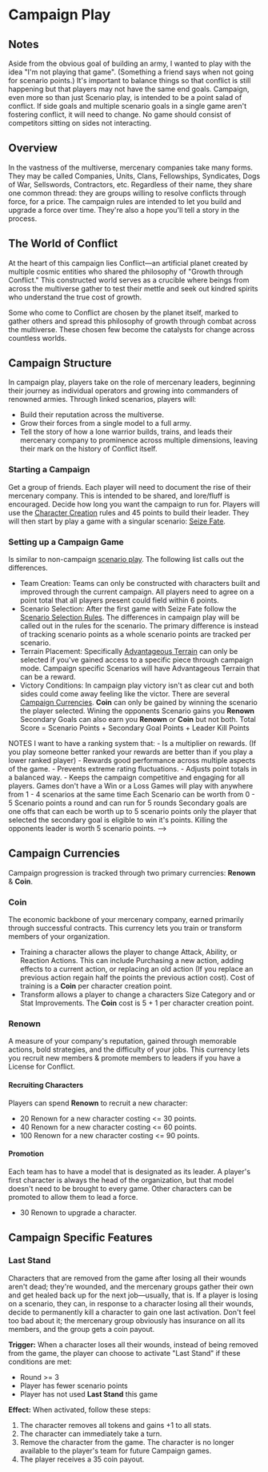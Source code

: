 # Campaign Play

## Notes
Aside from the obvious goal of building an army, I wanted to play with the idea "I'm not playing that game". (Something a friend says when not going for scenario points.) It's important to balance things so that conflict is still happening but that players may not have the same end goals. Campaign, even more so than just Scenario play, is intended to be a point salad of conflict. If side goals and multiple scenario goals in a single game aren't fostering conflict, it will need to change. No game should consist of competitors sitting on sides not interacting.

## Overview
In the vastness of the multiverse, mercenary companies take many forms. They may be called Companies, Units, Clans, Fellowships, Syndicates, Dogs of War, Sellswords, Contractors, etc. Regardless of their name, they share one common thread: they are groups willing to resolve conflicts through force, for a price. The campaign rules are intended to let you build and upgrade a force over time. They're also a hope you'll tell a story in the process.

## The World of Conflict
At the heart of this campaign lies Conflict—an artificial planet created by multiple cosmic entities who shared the philosophy of "Growth through Conflict." This constructed world serves as a crucible where beings from across the multiverse gather to test their mettle and seek out kindred spirits who understand the true cost of growth.

Some who come to Conflict are chosen by the planet itself, marked to gather others and spread this philosophy of growth through combat across the multiverse. These chosen few become the catalysts for change across countless worlds.

## Campaign Structure
In campaign play, players take on the role of mercenary leaders, beginning their journey as individual operators and growing into commanders of renowned armies. Through linked scenarios, players will:

- Build their reputation across the multiverse.
- Grow their forces from a single model to a full army.
- Tell the story of how a lone warrior builds, trains, and leads their mercenary company to prominence across multiple dimensions, leaving their mark on the history of Conflict itself.

### Starting a Campaign

Get a group of friends. Each player will need to document the rise of their mercenary company. This is intended to be shared, and lore/fluff is encouraged. Decide how long you want the campaign to run for. Players will use the [Character Creation](characterCreation.md) rules and 45 points to build their leader. They will then start by play a game with a singular scenario: [Seize Fate](#starting-scenario-seize-fate).

### Setting up a Campaign Game
  Is similar to non-campaign [scenario play](scenarios.md). The following list calls out the differences.

- Team Creation:
  Teams can only be constructed with characters built and improved through the current campaign. All players need to agree on a point total that all players present could field within 6 points. 
- Scenario Selection:
  After the first game with Seize Fate follow the [Scenario Selection Rules](scenarios.md#3-scenario-selection). The differences in campaign play will be called out in the rules for the scenario. The primary difference is instead of tracking scenario points as a whole scenario points are tracked per scenario.
- Terrain Placement:
  Specifically [Advantageous Terrain](scenarios.md#advantageous-terrain) can only be selected if you've gained access to a specific piece through campaign mode. Campaign specific Scenarios will have Advantageous Terrain that can be a reward.
- Victory Conditions:
  In campaign play victory isn't as clear cut and both sides could come away feeling like the victor. There are several [Campaign Currencies](#campaign-currencies). **Coin** can only be gained by winning the scenario the player selected. Wining the opponents Scenario gains you **Renown** Secondary Goals can also earn you **Renown** or **Coin** but not both.
  Total Score = Scenario Points + Secondary Goal Points + Leader Kill Points
<!-->
  NOTES
  I want to have a ranking system that:
  - Is a multiplier on rewards. (If you play someone better ranked your rewards are better than if you play a lower ranked player)
  - Rewards good performance across multiple aspects of the game.
  - Prevents extreme rating fluctuations.
  - Adjusts point totals in a balanced way.
  - Keeps the campaign competitive and engaging for all players.

  Games don't have a Win or a Loss
  Games will play with anywhere from 1 - 4 scenarios at the same time Each Scenario can be worth from 0 - 5 Scenario points a round and can run for 5 rounds
  Secondary goals are one offs that can each be worth up to 5 scenario points only the player that selected the secondary goal is eligible to win it's points.
  Killing the opponents leader is worth 5 scenario points.
-->

## Campaign Currencies

Campaign progression is tracked through two primary currencies: **Renown** & **Coin**.

### Coin

The economic backbone of your mercenary company, earned primarily through successful contracts. This currency lets you train or transform members of your organization.
- Training a character allows the player to change Attack, Ability, or Reaction Actions. This can include Purchasing a new action, adding effects to a current action, or replacing an old action (If you replace an previous action regain half the points the previous action cost). Cost of training is a **Coin** per character creation point.
- Transform allows a player to change a characters Size Category and or Stat Improvements. The **Coin** cost is 5 + 1 per character creation point.

### Renown

A measure of your company's reputation, gained through memorable actions, bold strategies, and the difficulty of your jobs. This currency lets you recruit new members & promote members to leaders if you have a License for Conflict.

#### Recruiting Characters

Players can spend **Renown** to recruit a new character:
- 20 Renown for a new character costing <= 30 points.
- 40 Renown for a new character costing <= 60 points.
- 100 Renown for a new character costing <= 90 points.

#### Promotion

Each team has to have a model that is designated as its leader. A player's first character is always the head of the organization, but that model doesn't need to be brought to every game. Other characters can be promoted to allow them to lead a force.
- 30 Renown to upgrade a character.

<!--
  NOTE: Maybe have multiple levels of promotion. Also perhaps give once a game abilities to leaders. The level of leader would determine how powerful the ability is.
-->

## Campaign Specific Features

### Last Stand

Characters that are removed from the game after losing all their wounds aren't dead; they're wounded, and the mercenary groups gather their own and get healed back up for the next job—usually, that is. If a player is losing on a scenario, they can, in response to a character losing all their wounds, decide to permanently kill a character to gain one last activation. Don't feel too bad about it; the mercenary group obviously has insurance on all its members, and the group gets a coin payout.

**Trigger:**
When a character loses all their wounds, instead of being removed from the game, the player can choose to activate "Last Stand" if these conditions are met:
* Round >= 3
* Player has fewer scenario points
* Player has not used **Last Stand** this game

**Effect:**
When activated, follow these steps:
1. The character removes all tokens and gains +1 to all stats.
2. The character can immediately take a turn.
3. Remove the character from the game. The character is no longer available to the player's team for future Campaign games.
4. The player receives a 35 coin payout.
